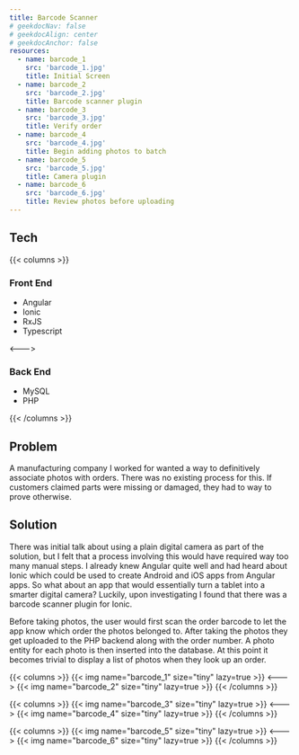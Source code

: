 ```yaml
---
title: Barcode Scanner
# geekdocNav: false
# geekdocAlign: center
# geekdocAnchor: false
resources:
  - name: barcode_1
    src: 'barcode_1.jpg'
    title: Initial Screen
  - name: barcode_2
    src: 'barcode_2.jpg'
    title: Barcode scanner plugin
  - name: barcode_3
    src: 'barcode_3.jpg'
    title: Verify order
  - name: barcode_4
    src: 'barcode_4.jpg'
    title: Begin adding photos to batch
  - name: barcode_5
    src: 'barcode_5.jpg'
    title: Camera plugin
  - name: barcode_6
    src: 'barcode_6.jpg'
    title: Review photos before uploading
---
```


## Tech

{{< columns >}} <!-- begin columns block -->

### Front End

- Angular
- Ionic
- RxJS
- Typescript

<---> <!-- magic separator, between columns -->

### Back End

- MySQL
- PHP

{{< /columns >}}

## Problem

A manufacturing company I worked for wanted a way to definitively associate photos with orders. There was no existing process for this. If customers claimed parts were missing or damaged, they had to way to prove otherwise.

## Solution

There was initial talk about using a plain digital camera as part of the solution, but I felt that a process involving this would have required way too many manual steps. I already knew Angular quite well and had heard about Ionic which could be used to create Android and iOS apps from Angular apps. So what about an app that would essentially turn a tablet into a smarter digital camera? Luckily, upon investigating I found that there was a barcode scanner plugin for Ionic.

Before taking photos, the user would first scan the order barcode to let the app know which order the photos belonged to. After taking the photos they get uploaded to the PHP backend along with the order number. A photo entity for each photo is then inserted into the database. At this point it becomes trivial to display a list of photos when they look up an order.

{{< columns >}}
{{< img name="barcode_1" size="tiny" lazy=true >}}
<--->
{{< img name="barcode_2" size="tiny" lazy=true >}}
{{< /columns >}}

{{< columns >}}
{{< img name="barcode_3" size="tiny" lazy=true >}}
<--->
{{< img name="barcode_4" size="tiny" lazy=true >}}
{{< /columns >}}

{{< columns >}}
{{< img name="barcode_5" size="tiny" lazy=true >}}
<--->
{{< img name="barcode_6" size="tiny" lazy=true >}}
{{< /columns >}}
